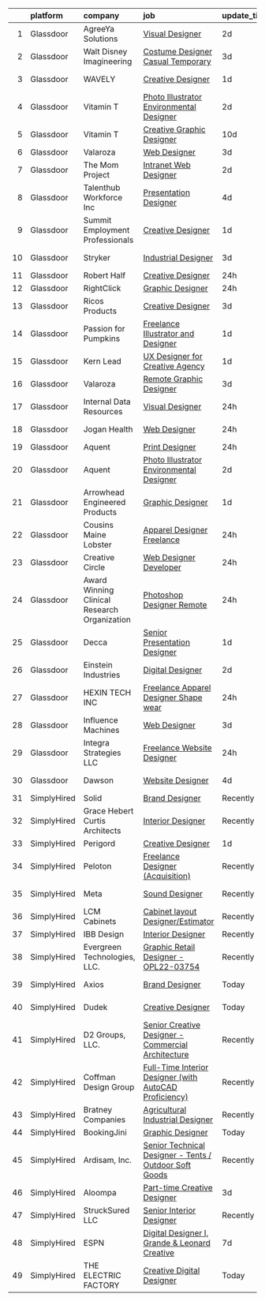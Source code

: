 

|    | platform    | company                                      | job                                                                                                                                                                                                                                                                                                                                                                                                                                                                                                                                                                                                                                                                                                                                                                                                                                                                                                                                                                                                                                                                                                                                                                                                                                                                                                                                                                                                                                   | update_time   | location                   |
|---:|:------------|:---------------------------------------------|:--------------------------------------------------------------------------------------------------------------------------------------------------------------------------------------------------------------------------------------------------------------------------------------------------------------------------------------------------------------------------------------------------------------------------------------------------------------------------------------------------------------------------------------------------------------------------------------------------------------------------------------------------------------------------------------------------------------------------------------------------------------------------------------------------------------------------------------------------------------------------------------------------------------------------------------------------------------------------------------------------------------------------------------------------------------------------------------------------------------------------------------------------------------------------------------------------------------------------------------------------------------------------------------------------------------------------------------------------------------------------------------------------------------------------------------|:--------------|:---------------------------|
|  1 | Glassdoor   | AgreeYa Solutions                            | [Visual Designer](https://www.glassdoor.com/partner/jobListing.htm?pos=103&ao=1110586&s=58&guid=000001834a39fa848e15d12af763dba8&src=GD_JOB_AD&t=SR&vt=w&ea=1&cs=1_bcd8dc9a&cb=1663397657574&jobListingId=1008139484093&cpc=654405A9B1E0A9F5&jrtk=3-0-1gd53jul6jigv801-1gd53julmitn1800-8e20d8be5bc5e824--6NYlbfkN0Dwb_YIohz4zuU9-hizYTxpAJ9-qZQvsILXUPhgrrTAx2aTkX-g9zvZBk5TzOEmmnWaA-KmWkntyonPptqx3vYNCahz1yxzCCkBXCCKAEL6J7zcm0Qx7QqpT44fz16tIWZBiAGj-JzJPJkx3k6xq-I5-WW__V5atWVp8dzOtPv39G903QqaLl_SjhBQePRijnWcwK_tK58hUlvgfKhfdE2dyiMLOfSCMgRHe2JjIZuviZL5pNmYXk8rA7xOMUix3jqDTHMGG4BVJQUXdxGh1Q--sERhWN8zAZH_b5skRFRA6HdVti0npxrOxEjlPxTaKm1PKDUmA6c5ymC37zq7YIt8-5AMyp27z9LGJ_WGrBJBA8svZ9sKE8ajEC-UjTXbnzQsAczQnTopNi4UUdV0_6853epLHg0jGF_wGMjCGeChs_KtU4dzPWIwLplebwzktd8nStdIesXGcI8TeXrdwxXCXa4Jx1N6tdCy1a1zI9C_kz0d934-tyk6)                                                                                                                                                                                                                                                                                                                                                                                                                                                                                                                                                                                            | 2d            | Remote                     |
|  2 | Glassdoor   | Walt Disney Imagineering                     | [Costume Designer   Casual Temporary](https://www.glassdoor.com/partner/jobListing.htm?pos=114&ao=1110586&s=58&guid=000001834a39fa848e15d12af763dba8&src=GD_JOB_AD&t=SR&vt=w&cs=1_8d314d59&cb=1663397657575&jobListingId=1008137713227&cpc=0FE1F5EA2BC84A01&jrtk=3-0-1gd53jul6jigv801-1gd53julmitn1800-976c9b00d8c6c7a6--6NYlbfkN0DAFTyt7pbDCC2JPO79CSdi1dIb81yjczP5qsKcZIxgiYm3-7g-689UDqHItQTwke-q3zwBAJL1TRgJ8tswh-34JNW5wYkTM6n3m0KWdSAN97ELs5pbgk4jAZquRNe3CDqzD4MrXKvyDkyFSI_MvmLWpcmJwsDsaHh96tKkQQYaGhsVezH3HY0dFrlPWKNJlsyXco_bLX-UYQeb8NBx3VwkBDCGglvDy4VpvTvmVWkEsFrUnsGt1B8ypwBa138t6tGLO9RaluK4rwrmEA0FqNzY2NEzq4_vbLQxcSCKGhXWIUxgHxTGJFCvpxGj4E6yYYrLx9txNQSaRyCeyLHcf6xlaSquucEfDDwjBAjRP0bEwjId5IQbc3nH9U3PilUtEo3H-cul5HEYdiV_oDqsEN95ch2Le6A6JrkhEFOC-Nd2KuEOs82SdT8kAhOQSZn4ptE%3D)                                                                                                                                                                                                                                                                                                                                                                                                                                                                                                                                                                                                                               | 3d            | Anaheim, CA                |
|  3 | Glassdoor   | WAVELY                                       | [Creative Designer](https://www.glassdoor.com/partner/jobListing.htm?pos=109&ao=1110586&s=58&guid=000001834a39fa848e15d12af763dba8&src=GD_JOB_AD&t=SR&vt=w&ea=1&cs=1_9cf0e115&cb=1663397657575&jobListingId=1008142625068&cpc=AF1E4A3695F490BE&jrtk=3-0-1gd53jul6jigv801-1gd53julmitn1800-737676f5c0154e20--6NYlbfkN0CFsUkZ6y3FSz-mlD6L7ejB8QaNpXOZA9zECJrBSE1jTBuhyi8Ho6Z4rULrzApPUifffnvidq19erh0reHKuG2LGc-PaRBg9_M0nqUEoXY92QLSLCyvHryPIiTvUUp5E52ygbl_J0t6Wlvg8176ui6xWQB72LXkP3TfZk74oz6EzRA-RHxjNBNckmwEB7dQDsWZR_GVh3TMlguDeMDhuK__UNsjY0hzcPWI2SIwqfJceJix2_JTWKk3br1HNK_tfi3iEfp0ZrTAG6FauJ1TWWXNvN2dDwQx3HOuoFd6tTwjMlgxpfogNnV2JBMqC6L5RrwiJlBgXkJahXCFJjUIhfwhvt3HSs_Y-Gtbstue3dQ_xz5PxlQ4w5j7TMXQJ7lzwaJ57flgxJJrhPGFv_ATTtlF8fBrStC1MgqhvZVwcULOqO1bIEFCRv5iTwqOjNh_QCohVS1_o_ymqkDXAdg9V70KcSgzuFfKzs91xTjymoh-SV4Q8mGvzAYb_BYoWvv4p2pEvhI1Fg0a8w%3D%3D)                                                                                                                                                                                                                                                                                                                                                                                                                                                                                                                                                              | 1d            | Palo Alto, CA              |
|  4 | Glassdoor   | Vitamin T                                    | [Photo Illustrator   Environmental Designer](https://www.glassdoor.com/partner/jobListing.htm?pos=127&ao=1110586&s=58&guid=000001834a39fa848e15d12af763dba8&src=GD_JOB_AD&t=SR&vt=w&cs=1_77475c30&cb=1663397657577&jobListingId=1008140227186&cpc=F41FEAB56D215062&jrtk=3-0-1gd53jul6jigv801-1gd53julmitn1800-42777e14dc838ac7--6NYlbfkN0DMrcEu7yrtATojKJA7cEzGQ3FdRGWLh0CZQInL4ECGI6k5tN82kdM0OKoro5eXmjoru7Ml-LdBgCWT7RVqghaEdmJ595VS3qAkYMjVkLq00zYQDHcYxl02xao_YJRJiGzSp8fQPDhBydiiRqZysuAVggFAf9Rp9SCC_CSDjwiKhEP2J1C8SDjkWRb_1xVsGmWExtBBJ0vit4K0d3zXm74fynNgaLwPDeZge9LWHM8cHYUldbFmVHIldzCMTwK62saAsHYtd5C1GEaDqHtOGTip7M3l7Ou34u4fLAdCL6FYS6S0rRy3uCRJSDIra9GSDRcpyJpFL6BKZ3gtja0pLRUl8PEiMaNb6KhG_OSv9PNEnA6D1rplq4UJrmDFc-4yQ5uSd942wVFoRl4Gjh-RDWtIakRZcCotedA3Fd9VVgoxtq0K0TYOAWvpjYeIojUoLWKyhJe0mTGjlwZP29VURRmMHmP-vLIFE8Y%3D)                                                                                                                                                                                                                                                                                                                                                                                                                                                                                                                                                                                        | 2d            | Remote                     |
|  5 | Glassdoor   | Vitamin T                                    | [Creative   Graphic Designer](https://www.glassdoor.com/partner/jobListing.htm?pos=125&ao=1110586&s=58&guid=000001834a39fa848e15d12af763dba8&src=GD_JOB_AD&t=SR&vt=w&cs=1_423f702d&cb=1663397657576&jobListingId=1008121107394&cpc=F41FEAB56D215062&jrtk=3-0-1gd53jul6jigv801-1gd53julmitn1800-8f3444ffb8cfa060--6NYlbfkN0DMrcEu7yrtATojKJA7cEzGQ3FdRGWLh0CZQInL4ECGI6k5tN82kdM0OKoro5eXmjoVin0azV7kcw0Ral9B4JQpPsBdkxf1kUX_39uXpuRfCiZw-gRjwUkuT2BUx1SzqJexz5ORPnopOg7VgA7pW0irx5YEaSVCv_lAiyN20thhxsbD5t-DRHq5XHKnBfz-o-qj0NkYlL1j5SH3PKyjtFumRbFNgDHgAbBm_HlMm2G9wNqGxZV0elQ5_GxyFaZ7DdsG-vh28PuYZWrqwymUFaxXEn-UWO5mAEdg4Zns-kbGRx5c4MU5aOrw4xSnKT8mn1YXYkWDA1Zch5gp_h28F41fk4o_FtjdnsCLA87VU3whhJfkPpBHylqT_3CbVINZm37dlE1dXsQ5ORl1Alnu-uUJaWTB3xuw3W2mYu5zNTskah3GrGcsVRiLbPgNpqH0q2l1d7Hz08sP_t5P2o3pTzEFz1aA1dnq1Ns%3D)                                                                                                                                                                                                                                                                                                                                                                                                                                                                                                                                                                                                       | 10d           | Remote                     |
|  6 | Glassdoor   | Valaroza                                     | [Web Designer](https://www.glassdoor.com/partner/jobListing.htm?pos=110&ao=1110586&s=58&guid=000001834a39fa848e15d12af763dba8&src=GD_JOB_AD&t=SR&vt=w&ea=1&cs=1_a66de1c1&cb=1663397657575&jobListingId=1008137283070&cpc=8795CF9063CD573D&jrtk=3-0-1gd53jul6jigv801-1gd53julmitn1800-e7bd67bf739dd1dd--6NYlbfkN0AtR68e5gWpPxoovZgA7Udo-dcymoK0NpHFMpIgh7LYz-pALWxTaWXTuf_YaYMLl6HnR0u2e8VldQxFnwE1ILXBZhMhjYhKfkknD7NuIH00NYO5vPzTjAyeoJCCwgkuKjp_8QMPl8nZlAjYoJkoayNCY60Da6WB6sCWSJATqUWcvQvzgMbIfwB3rTAdXYfyk4q9nwDi0bb8CI1fJOXlWpzHvrYEHgwcqha1kqzt5Jvi8ei517a6s6DivtkbjXjtv0SEwBGawg1f-wvcutIMr-ot5QvMmPOtaMZAgaXDN6jwGU71hEexc51-ridcM991kgRcocqmgr9naxluGmaTcb_Y2YPngLdoqX_bbakgBEQb5o2GTAHE1Nuq_h1leugPUTvgQBxLI-XQ-3c4x0-QoD88hJLJYpDmKUX88CUlW3IQ_byEzdgXId2LmW0w9PP-u9RrRQU9-_FvJUj13TD_IhegI5c26371QgZH-H1OgADVtA%3D%3D)                                                                                                                                                                                                                                                                                                                                                                                                                                                                                                                                                                                                   | 3d            | Remote                     |
|  7 | Glassdoor   | The Mom Project                              | [Intranet Web Designer](https://www.glassdoor.com/partner/jobListing.htm?pos=123&ao=1110586&s=58&guid=000001834a39fa848e15d12af763dba8&src=GD_JOB_AD&t=SR&vt=w&cs=1_78f8d02b&cb=1663397657576&jobListingId=1008140698990&cpc=E773D000C9BC26FA&jrtk=3-0-1gd53jul6jigv801-1gd53julmitn1800-3e5601775fd81ce9--6NYlbfkN0BDp_epf89aHDQhKpPegNJQ_ldQpEFZQsM9OcONMGxWx6pU56EKHF58QjVdAUvn2gWW8WNCdthdHEQVY3d2Ni5w3QXFSsbli4pA2q6BBQ5K60cl-bLp92Bg9oS6IkgOaDXnLSLqOigNeAKWATVZ_03XKzgNAqHGawmpOEV4SUismVfkeX6lE1fRWkLkB3xYuRWu8qOFvbGuKKTeQPPJXmTLWF-tM2GdqP8ms1B_ul7Lw_pzt6pvvXQeFKyLYSBqjqNur_P9GzEN-aeWxi8NaueP0iDbNcApOEGis9Hq71sAJDRqzkK2qOsx-Yb78fTCaAIul1DL9Xj8Wx0GTlXJz4b_oMm6SmdmTkTu8qxQCqt1hbNbuiGR3cUO9u-6pjhNdYnlyV_nP0GL_MflisJ2N816Zp4Hy-g6KH5jA8nfAm-FxCgFpA1QOreYKfCgT47ynqhnzHbKZ-lLK3G11rvW6n7zVEeeBnlw1NirIhjTJkbwjM-kHXlhH7TDh9x4pPXq1rK4hlpJg_Gv2GsnCONQSf7jJkdJddH07SLPrbZfylnO-Ig-nXTiJa45JtYLES7WAcCmeOPvjuKZfw%3D%3D)                                                                                                                                                                                                                                                                                                                                                                                                                                                                                               | 2d            | Sunnyvale, CA              |
|  8 | Glassdoor   | Talenthub Workforce  Inc                     | [Presentation Designer](https://www.glassdoor.com/partner/jobListing.htm?pos=129&ao=1110586&s=58&guid=000001834a39fa848e15d12af763dba8&src=GD_JOB_AD&t=SR&vt=w&ea=1&cs=1_33986a0d&cb=1663397657577&jobListingId=1008133870042&cpc=F41FEAB56D215062&jrtk=3-0-1gd53jul6jigv801-1gd53julmitn1800-f06f0ab86d92e6ab--6NYlbfkN0DpwFV3tuw9vFlML3xauMsT_S9XsNg3VdZNHiuyFzGFEzXfSGkGfgeZuQmrRNOoRj252mLqHri0itIf68FvD0Cos3sX1nhUedQCzDRSGlFs--8KFgQWpEgsOErS4T3CBlTINY1Ygwrij_bPoCYBSzOLzslHUqA0JglBS4cMr5oydsK6sQmOuNIryRWumgJ1p2yLg9HcUogQ-lg4g-5uoLOowB3pmox9VM4vmiI2A2Of1TcE7Fh5SXA630aJ-uXvs7zmKI7XhcjrbRYVqvcF_3bMY8XkYTgB1Ln6C6HlaE2WFqBLOE68xO6xUuwTTuV4K3c1y9JsJdrF-w_IJylLaEPiejWLsIvEqtcQF8C1TDuJ0XqA9Kz83Pn_jfJLbWDDeIh5D-8ZI1epa9Z0eePQb3AReeIkFc7O8wo0fNGAry3_FiGfUTY-73CU97wUGwtCw-UoEmsrDmK4Qo71Ht41QrguLDe87rf8cQZG_4PqfAwisRntvCO0CMGV0oSoQGLKWQhykGCN2VNQVS12JJIITUb8le9ZA1rQlP0%3D)                                                                                                                                                                                                                                                                                                                                                                                                                                                                                                                                        | 4d            | Remote                     |
|  9 | Glassdoor   | Summit Employment Professionals              | [Creative Designer](https://www.glassdoor.com/partner/jobListing.htm?pos=115&ao=1110586&s=58&guid=000001834a39fa848e15d12af763dba8&src=GD_JOB_AD&t=SR&vt=w&ea=1&cs=1_cb7e7d07&cb=1663397657575&jobListingId=1008142286326&cpc=4050D81B60456B41&jrtk=3-0-1gd53jul6jigv801-1gd53julmitn1800-419f78db205d659f--6NYlbfkN0AOiPNN3NFQM8dafcB429GlViKcOVa7VgqVg6ifE4q-0DRHsUgJ-QdZco5yT9WGnD2fcI3mZZKqaohEZ4QW-mERwl6E62CLXrdUAvCDubGr0TAqSA52nIyVfBVvksqG686EHRxS6dvmnDeh61XlmbzcMe6f2nXS9zkSZ_4F-Skaq94-aDnzAX6W6vV2yeoCC9WlA8dq32_u0qKG54rCtB50BUARuoeSe9YF_oIBaHEWX44DILYXCB_8Ix-RLPfRoGNuubw3OKiXgPt2z7AZDuvUHBH2GFtXipvG-vDC2JDNOcthq844xp-e5PycW8_E-CrLVQaBhPi6sFMTVNFdE_PcHedIPM-bugK9uAb44aeDKbfwfj7rTT-ZYEwU98RP68Q_3oz0D23YESVJpS6bpv9Sj7ObEMSS_T6utfNkOf-yfZyzUYj7TpwZyw3gjStey-Tw1JeVZC9bNyISogtdyPkhDZuPmzyuC-wW6pv4TzUWO0SU-sEDyWgH03l4xDRmVqqTPU3MefkaDaGWK1uO_lXdBHZY-QICQ0A%3D)                                                                                                                                                                                                                                                                                                                                                                                                                                                                                                                                            | 1d            | Wichita, KS                |
| 10 | Glassdoor   | Stryker                                      | [Industrial Designer](https://www.glassdoor.com/partner/jobListing.htm?pos=120&ao=1110586&s=58&guid=000001834a39fa848e15d12af763dba8&src=GD_JOB_AD&t=SR&vt=w&cs=1_1c5ce3aa&cb=1663397657576&jobListingId=1008137338246&cpc=F4EED0218A761C36&jrtk=3-0-1gd53jul6jigv801-1gd53julmitn1800-bffbd337678b4d41--6NYlbfkN0DDb2HBbdgERfTLVhW415YjhZ7zErQZ38tY3lCcTrqyrs2mBnBskfi5NgZm2Mp0p2dqXeFJZeFPoOZhc-JTe4CusrVDRMr3Gh-nGMJ8PeZ6jD-VnWPovioxPsVNSp7ai6A0-MI6np54iojYo8vtzYRRFwRXRjgJT2911ZkRc5D9x7o7gANcYdrF8u7MHSuux2pLem2LuHcsq5_qZm8_HiNSZPFZJ2T00LM5AbIBCt5-iVtDKNHWtfbSXkeSvhn3wxhlgHudFG09oPPSk_cjpCZ1lWrLhJmcuEoG9xeLbei56HjODApMhrk6WXr3B5cozZjfev7hr_Vv9UjwpubljquZjKwwEU7Twy7RsbfNGpdIrHDIVnTQmQbg6-4jaitseVv0Dw9MI-i9dhSw4nKL9-aJ_sCzV6K1rM0rzfW4-HkxQ_xnkwBDK4Djmj-Zpb2JFUjXQxkSQcdb87QsL9nShEBKUG9b4opVPeVK-RHavshuzAETmeyosGubHHgDh3qT7k9xjgTuF0lbxiwsLb1BSEhGAx8EIaFtNHVI9FjPf3uPzs4WzgOMW6s2lhjqH14hftFykqucGL5RkKjHL5yv1WXYiJWipCIukPJOFuWpDRGY4o467XJAlnR4DQCds_vqqVhTm7B-6nnJX50WeQwemmkBxC4wiqP7U6W9GXv5sij-MuDoM8WNXjvIS_-L04TU0yHSdr8jNHmV2QVxv1oCuAxIGbG6SWXBJTDLcRZ1kUJo3ned9D06LRC1aUNt6UasSFuv_KtNjhiwZXvWe27WWyxNzW6pY5jnZnFfDlR5XnL7CZgXU9mV6CsVNZ3n-ePP2RZxVkMMjqSytOn0Sq81FxJtLI1167laYtvwcQmOJIrSEpD92CPohrGRJlKmTuiEW7YEbcqRErutPFjRsCbuUpsjgAFEFce-R53VtSgFyx9xfHOwHQ7b9abgQjWpENavsNgBRNMiSwVSnjPKZfJNZCWu2ngq61D6Nz7au-yjjxMt84O9DgPL0jdM71oscTw56WjW_UpJJXZTWSd07k27eK3Eg2w8_OU-ahdQawAJ3zjKsg%3D%3D) | 3d            | Redmond, WA                |
| 11 | Glassdoor   | Robert Half                                  | [Creative Designer](https://www.glassdoor.com/partner/jobListing.htm?pos=126&ao=1110586&s=58&guid=000001834a39fa848e15d12af763dba8&src=GD_JOB_AD&t=SR&vt=w&ea=1&cs=1_077b7299&cb=1663397657577&jobListingId=1008145465086&cpc=A65DF3A704A48F9B&jrtk=3-0-1gd53jul6jigv801-1gd53julmitn1800-dd9eb1a10e487358--6NYlbfkN0CpzDdaQkua3np5pkmj49lKioZwmwxQ-yx5plwbYmV_My3ZZxK2JCK7y7YJJGYa-f5aOOQ1xL93J6HykvCjSRdpge20ISzulRd3OVaupE7j4p2G_Ol_Wtu8UwbdzWWCPJ1cvV2jPKjUmtA-PoEijgl_sIEe14uQBhH9KdIn0EfHgDB7OWE3RJORVkzdWj6NPEBWBuU11muBQuc_I97_1wuFd16OOiZRv4sfLVDK4mwC5tW_MY1HV-MAlfL20Q2ayasBPLQmEBgRcZgz9wzeIgKid8NfsO27ftx1rlwaD7ozTOuhRGYIoFU42MAcG13UH5B2AbAvJJBXMQm1mwdYeis-x7RKEBqzW_3YYo6AXqU_K-DXWNXoyqpg8GKttHvwTBZGlHClWu_4IlvgDn8q88Ozn7ATB_3rxj3wBkzfw1qVubKShiY-GegteQ66TKLsv9FCyu6SLVFpvn14iXs90nnszJFEqG-cFa37W7xS8XT3zwzI6pMX36FRmJuYnSvSZ7TACYTswvT0aCCDWyr6MtmojfaE9b4_-i014kq28TMdsQwGsOFsIQtK)                                                                                                                                                                                                                                                                                                                                                                                                                                                                                                                          | 24h           | Duluth, GA                 |
| 12 | Glassdoor   | RightClick                                   | [Graphic Designer](https://www.glassdoor.com/partner/jobListing.htm?pos=122&ao=1110586&s=58&guid=000001834a39fa848e15d12af763dba8&src=GD_JOB_AD&t=SR&vt=w&ea=1&cs=1_5274169b&cb=1663397657576&jobListingId=1008145262789&cpc=444700D72F2ECBCE&jrtk=3-0-1gd53jul6jigv801-1gd53julmitn1800-93059ff389ae0ff8--6NYlbfkN0DajVhKm2w0BSo5Ce7iaCIPhcmjO74NxyvRn83K4ImaS-OWasth6sL74r2J1xbLHbaii6JQJI_fbSXC9Kg4ZM9VQ7tPTmrtyE-rpOOZYOpB9cbDlNgJll18SRS1QxL3Dpu4FVxs0SA3a6wzCGOG_3ieM6Mah9ywR7M-SmoET5E0ujnGdd8BLm-aXU0PLQQ02RwxXlnOOMZaLk_NiG_iRc8dPxNfXUaayDepAMoRUXx7WEubBcfOUFtLix_Omg-7SNGo8DFDkm9dUWiwp7APpLFhIUwb_pH749BWEUmrF78OGpim6P55UUqgjQiEWMz6sh8YAjXffRQoYRQ-gXHy1J3Ef1OLz70ErlJctKZk9Oe9DkzwFxi7SnK2Vl55N-6sqUok-HKJ5lAmNmy8FumXoHPxaaqKjQceFOzjJ6IkRvBXpWOV8jfL7DBwJNL1ZRVJ6bV-N13BCYu08OrOl3kt12MxRarTRfzmALR1bg71vDU8G4jqWa_7lph1dklFNWbHYTz7cX2GiA4ZAw%3D%3D)                                                                                                                                                                                                                                                                                                                                                                                                                                                                                                                                                               | 24h           | Remote                     |
| 13 | Glassdoor   | Ricos Products                               | [Creative Designer](https://www.glassdoor.com/partner/jobListing.htm?pos=108&ao=1110586&s=58&guid=000001834a39fa848e15d12af763dba8&src=GD_JOB_AD&t=SR&vt=w&ea=1&cs=1_de564522&cb=1663397657574&jobListingId=1008136788234&cpc=F45C15D234B746DE&jrtk=3-0-1gd53jul6jigv801-1gd53julmitn1800-94aea70df87f3616--6NYlbfkN0C7hRoe8dKM91MBFwFMF3XziUlEj4l34Ns_Gc5vUFVJG4FTK3J2_8pq3mg_VngoBsoyHaJuwff-cyJFqlmQS3F8KkjiDOJZRUcQQLnXpJchxqbWTRUu8KgMWmnLV74_AUvj3dRUcctlXYLGF8lFZ6btcCHoSX0I2R1H3009YKqv6-KcglTwWf4kfgmBQ-ddxwyBLHYcoc-I2NV6GJ7UWSC10I0QWg-xdU_ZDq-hbfA6523tbgVlgKE5OCXSQHUcmnMhY0gLW3f8oT1AFAbBNsxz_rqk1MPf7COFDPbCNygWqAKa-bOC1cZGOMIYmPGj_ysrZJ69Z0sTSJJvg9gNwd818jY-ogFFf0PUngfdWJ9I6UXcbIlAQL1zBmG8OcDiIcfuXJ-FW5Fbqh0HWjcnwAdKR_zYwvijZs7qNA8yn04nqBLSsqwdkRjtS7YmEdsAh5XxKmtsXcQVCCVzXBKWiGV5MMgizTkKf4Ewd9DzVIGL73eMLB5aoVlvZe8ALGEZDOk%3D)                                                                                                                                                                                                                                                                                                                                                                                                                                                                                                                                                                            | 3d            | San Antonio, TX            |
| 14 | Glassdoor   | Passion for Pumpkins                         | [Freelance Illustrator and Designer](https://www.glassdoor.com/partner/jobListing.htm?pos=107&ao=1110586&s=58&guid=000001834a39fa848e15d12af763dba8&src=GD_JOB_AD&t=SR&vt=w&ea=1&cs=1_542a499f&cb=1663397657574&jobListingId=1008142501864&cpc=1D891ED3EFC3904E&jrtk=3-0-1gd53jul6jigv801-1gd53julmitn1800-cabef8bb33a4994e--6NYlbfkN0CzVAQYtex9S1R2QLc0Xyj6lYttv3D_Y51x49CHEzXSZumscN-DqIU17Pda3dMT2fVgAslIp3E0ZsJZBCYcE34-xNwff9-2KoDGAflD_8umQYm4VevR-GNBUSNsVf7TrIMBPT5pqsNF-uCyDFmQ1jpNgQsCxZERVMtA9wijwovmP87W7HsFouWiv5Hvs0hbMUVG51UVt6JKqA0hbe7LRaoIfqnF_de0MK8LAFG5eTYmt8Hs_0cyCNBZToL7aiC8NfZXeQCSdPmp75VqOvhpxFE8PoxN8F2TSliq5J69rzRZojIoxU0CdWJByXBnBzWr4oD_99gPQAsUR1cpAtuDgJpTkStXz3xWUl2BypTAk6l0HYLVoNIEyBAtMGBu8yHO5XXIChO55t6gwmA7dQ-3FrvjqSIrYg23NMXx2GA8TLdkt0FP7aATGkrCd4VNgnLkAwYvqAkpIviqfNPsCvOzhSGDOo6p3fpj_sNtILH68v2bWij7vQ_giieX5UKQjAh9ydU%3D)                                                                                                                                                                                                                                                                                                                                                                                                                                                                                                                                                           | 1d            | Apple Valley, MN           |
| 15 | Glassdoor   | Kern   Lead                                  | [UX Designer for Creative Agency](https://www.glassdoor.com/partner/jobListing.htm?pos=102&ao=1110586&s=58&guid=000001834a39fa848e15d12af763dba8&src=GD_JOB_AD&t=SR&vt=w&ea=1&cs=1_148bdbe7&cb=1663397657574&jobListingId=1008142273321&cpc=FD1C1DA32C38CFA7&jrtk=3-0-1gd53jul6jigv801-1gd53julmitn1800-5fd4f90308c228b6--6NYlbfkN0BiAkVV4DjQLegkf3ReR77_K0Y9ManskmLdez75_p7kMVNTEv2I2pSffZPTEqHenn2OvZ09wd8zU7fu7-qA4Y_lbEgh5yWYJ_tlNxMr0q3sg4YVwsiLY5LJ0IoPb_f6bWiqXcQYSZXE5wB6_y2mZhb39J9Dh2YJokqAMp1LfL80wKVDAvQn9M6WhpjzgKTUfvVt4NKZA3zFsTlTbSH5EwAsJM4bPlPqmKdHLZuRGQgOTdGFKncp6rnH4zSGhNW4LX3IK-ltJqV4U6QEEXySJrKKmt3UMFwQ6xiNeYfgLm9YKJEfbRVlolmZkrxgPjnQpNyrIDbvhUEFlWZ7iiimzzgtGusMWNCtmZPJYNKEOjy5n6AeznAeaJ-P3MiJKac4MWyBWvEGzcXufG_YJ8bR78CUE569mILMBqlIgj7ydi-Uk2ybzEk-ZoHt9mwf9OPlP7zjYjgBChrpGeSNE_6375wR771hwxLKqSuj23XTJYyqSyvFFA8QUde7mE4hs0R98UM%3D)                                                                                                                                                                                                                                                                                                                                                                                                                                                                                                                                                              | 1d            | Remote                     |
| 16 | Glassdoor   | Valaroza                                     | [Remote Graphic Designer](https://www.glassdoor.com/partner/jobListing.htm?pos=112&ao=1110586&s=58&guid=000001834a39fa848e15d12af763dba8&src=GD_JOB_AD&t=SR&vt=w&ea=1&cs=1_bd2f7b4c&cb=1663397657575&jobListingId=1008137095936&cpc=D2F1DE17EE1F43B9&jrtk=3-0-1gd53jul6jigv801-1gd53julmitn1800-739c9d6a71a72283--6NYlbfkN0AtR68e5gWpPxoovZgA7Udo-dcymoK0NpHFMpIgh7LYz-pALWxTaWXT-7nX6wHhEykZksmTZ5JhukyEdmiwSHwtQSTcNlpGPnpfI2cuG4LXi6WsDZ_TSUR9qkC-NbKGV2ocO6SwTVsqb7RocpBRdKx9nQofAPWA0z0YUS-MicLQY3jgsOcE-GQkrx9SQBB4eBP59W4piMnK9tdm9SeOmh04nyHmqBoUb7R5PHJYkZoXLEykaDcpcBjREl3Y_Br6ld-Po-5QPVqaOeIWUuTsQ0ZakmEgjGnlTGyC6kqLmllfn35qHyUAKUbJZUH011WWgSfIBTG8P-_55zAx_QvpgeTwc8ZBvfUVOCWVvygzXgS3UnOpEAeDdQGxvrUhdSnJp_3iCKlPSv1JSwtblohf00F6-VuhVjB9vRmmajSCi7Nqpi7nrSDy1cIPr2RZ-L50eV16hO47JBeERnwZgWhlgO3HU7N3gliwrDDPvQUhiIIkDbiobbXwyCSJXQ-k5iy4Jiw%3D)                                                                                                                                                                                                                                                                                                                                                                                                                                                                                                                                                                      | 3d            | Remote                     |
| 17 | Glassdoor   | Internal Data Resources                      | [Visual Designer](https://www.glassdoor.com/partner/jobListing.htm?pos=128&ao=1110586&s=58&guid=000001834a39fa848e15d12af763dba8&src=GD_JOB_AD&t=SR&vt=w&ea=1&cs=1_4dc62251&cb=1663397657577&jobListingId=1008144747742&cpc=8795CF9063CD573D&jrtk=3-0-1gd53jul6jigv801-1gd53julmitn1800-4f85c4946241a77b--6NYlbfkN0D-IIHpRgNhhiguU_t6VlqfhfFf3-SclHiEW6RanCpGL8wFVSAuk-AYI9mZ-8RRobdSsNBjI_YL_T6vgtWjjpYnO6jHzn2yzDMqO9uVUSI6dTywGxEXfqAEn_gSOqvJuYR9q3m2dtMdRBfvhUYTDDt5uezfNUcst87bHAGPI7DBV0QruRXBh4TxhoB1bo671sGSSoqGPejs0U4YYYlXKl-0Kfb172r9vJlThaFWjRdhmVHRv6CL8eaDGkeS8ZX3j7S7tm0d4yNcGULNtVDuzNW7aPw2WHeUm7oSfP6ogBdiS5IEJy2GXb9uL5udTMJrx3FYMOeArhVNNbAzINkeA686pwrCUoOSCrvp3XTsZetBYElAVNinAsKY_WT5sqzXDKddWrzvl6QGHVq9ChvFs12Ym8v720bz5BPdRiLHoQOGEUD7AlQ4aKvzD0mWdzVhTaxd2RbkSU1UaImYfI5mwW58MxMrqhN0VynGc0XqqGlzigKgWq1R_lxKil2KtvoiY4c%3D)                                                                                                                                                                                                                                                                                                                                                                                                                                                                                                                                                                              | 24h           | Remote                     |
| 18 | Glassdoor   | Jogan Health                                 | [Web Designer](https://www.glassdoor.com/partner/jobListing.htm?pos=113&ao=1110586&s=58&guid=000001834a39fa848e15d12af763dba8&src=GD_JOB_AD&t=SR&vt=w&ea=1&cs=1_e766d8d6&cb=1663397657575&jobListingId=1008145813735&cpc=BAEB662971763A76&jrtk=3-0-1gd53jul6jigv801-1gd53julmitn1800-e08ccefd2ae1c9e8--6NYlbfkN0B4zybFdMQnUQlorbHXtUtE2-M2qZvV-Fec-UE_N3qsMkgwmWos1qHHjNAJmpDmRiguZ-RKi5myzw5we7ceHvoCjKfSeKz8dYUJrdQC0fETxbVWtDrqjTfdgW7MRmJju6HCxZHLV_BHzGaa_MYiOQEtPE2w4GJgIykF-sxIEnvju66sWaYOEcZ8GI6sjGBbIm7bvM4iDsOp7NwBll8WijcbE426rTtbC76Pafwu5m4Kdj3BDGp-FfKf44wgo9vPlHZ8SKTe8ce5dBv9Gh7bJsCpDKGP3SkMrt9Ej2wEYky62B38fch6-1UtZsCvTF5mPgHXuV-KfUyUBATQiWkfj7GQGKPcHNHoXqN2-gyvWBM71O-sTe9YhaRSJAgs-wOOKlhIOKfSRK1tf9iOnxA1mAWhl2acV7NjfQAJEePXqORsWQOl1ncy3OXwjvD29HdOlUVt2TC7EsdzL2pBDhMXLwRNXmwmKWuthJ4RL4Aa6G5vmKd3uf1g2VoTg4l7L1JtvQnvW2k8l4OCCw%3D%3D)                                                                                                                                                                                                                                                                                                                                                                                                                                                                                                                                                                   | 24h           | Englewood, CO              |
| 19 | Glassdoor   | Aquent                                       | [Print Designer](https://www.glassdoor.com/partner/jobListing.htm?pos=130&ao=1110586&s=58&guid=000001834a39fa848e15d12af763dba8&src=GD_JOB_AD&t=SR&vt=w&cs=1_30862e65&cb=1663397657577&jobListingId=1008145695096&cpc=48B9F4758953335C&jrtk=3-0-1gd53jul6jigv801-1gd53julmitn1800-9f3b4e9da4e72492--6NYlbfkN0DMrcEu7yrtATojKJA7cEzGQ3FdRGWLh0CZQInL4ECGI9gD0Wolx9R2v-Aex0-GK06uLkwCImIvwkX9ii56LvLFO0cgEHZ-iQNJFTS9iACQxFuXuxAnvzzAqP8LatsOttTNga6rvDrFMqLSSE83xHhNVE2clVQgT-jsMsWXz4Qrb44qJIcxc_qt4NS6YwQ1qFyCicsO-f5_s5PQRD7qZJKCBvOMiRi7vmYUnOfVSJk93D_t9LjNEbedx1KB9guBgRRfTZt-vvSCZOC44XB-M7UleI21wuYAaL0MzNfKayHriY39tUUVWhUoT15gIDTXZOp6w-wJxkz5eDBRPKcH7Q36cFssltRnbyG4t661xTswF1y2Ch3dPT34p-7xVtj2Hg-p8981X4Y391DPV_spG7gsuEorih6YHMIc3iGexCrslMSWUaqidzxJe4v19l_3O8YcjM8NZwA9JQ%3D%3D)                                                                                                                                                                                                                                                                                                                                                                                                                                                                                                                                                                                                                                      | 24h           | Elmhurst, IL               |
| 20 | Glassdoor   | Aquent                                       | [Photo Illustrator   Environmental Designer](https://www.glassdoor.com/partner/jobListing.htm?pos=124&ao=1110586&s=58&guid=000001834a39fa848e15d12af763dba8&src=GD_JOB_AD&t=SR&vt=w&cs=1_c72abeea&cb=1663397657576&jobListingId=1008140344453&cpc=9908D8D4413DBB8A&jrtk=3-0-1gd53jul6jigv801-1gd53julmitn1800-f9626332884c9882--6NYlbfkN0DMrcEu7yrtATojKJA7cEzGQ3FdRGWLh0CZQInL4ECGI9gD0Wolx9R2EDT7B77c2cQvZ-LXclHitNErX6ZBowx9BFPuwDLvs7nhaSTrulmd-7n8QuKqwl7RyRl-Rvty9-M-l_6dVrt1XtB8bFCCNRsyv9hQckWNsdeJY8EboN5ceAytMkGHCECK4NGVBdq4qU621CDUMTme2-hJT1Z_iyfs-j1AoT9LH2ciuTKhG-_K-RiuxONAf1rR1O7lVl9Os7ocr_fLYNvq1CMY035ENvZf2Obj2B_I1PiNMDMxBo7OX3U9BPWpge-49-NFujXnIMeIaghbX-i-yPaofnVwFx5nNSzbI6Ks4XAgadzV8RcOIZCrpcxhCd00ZQaGA5MJIYa8fLP_Sk7B0JIk0XCmT2t8uVAJfFOLLmG8OdwThp1TPElM_CYxR05VRZHc5X6QTQW5s8mx3f6BQOhohs53uWBW)                                                                                                                                                                                                                                                                                                                                                                                                                                                                                                                                                                                                      | 2d            | Remote                     |
| 21 | Glassdoor   | Arrowhead Engineered Products                | [Graphic Designer](https://www.glassdoor.com/partner/jobListing.htm?pos=118&ao=1110586&s=58&guid=000001834a39fa848e15d12af763dba8&src=GD_JOB_AD&t=SR&vt=w&ea=1&cs=1_ab2e3dcd&cb=1663397657576&jobListingId=1008142479881&cpc=47CFDC01B3F81FAC&jrtk=3-0-1gd53jul6jigv801-1gd53julmitn1800-cc8116ba41b8f4c0--6NYlbfkN0DeMvkX-53smcWQPNkYsBZFBaIuX1yZ3W0LjfbXc5OGcIX2FwHKnRHHxzM0zMEE4hFQq8xCSEcPWBqlL1EQo92oSfz5sbNfAzTbfOf7sVMPDHQblZV1X-usV4IVA9gZFZl0W_JrJb2saqYAYlDGYI4_lv01emX5H2JluGZ4GX6kOmNYir-0mW2al1C_XsP6izV0uiyYxHOVgG9jly_VEo08vfu2JO4bNLHKyHdqRx0zBo4B5wFgX1mW0LNaBLFvV6L9rEgf81jbH2Ycb77bjYtvYAVnFzaBe2LqqL4hlspVcSmoS6dKh1-8_aAosd9uk_mHMIFlih6_CPsPZ0jly314kQ1JrN_MIYjVb3f9M-7TWhQyiY5AIeBt6AcCu-iROYRDOPDPCPefAoyt8pcyuAFLohwJ5e7cD9xyR8--27I6LktZRyyzd_Z9xX7tKDkcMC0z2YIUO8MMJj0XQYX4ZFmsXwulhMvhaTGhF7rUY6Ls55JkA9aLH9_8glJxLtcRLJA%3D)                                                                                                                                                                                                                                                                                                                                                                                                                                                                                                                                                                             | 1d            | Remote                     |
| 22 | Glassdoor   | Cousins Maine Lobster                        | [Apparel Designer   Freelance](https://www.glassdoor.com/partner/jobListing.htm?pos=101&ao=1110586&s=58&guid=000001834a39fa848e15d12af763dba8&src=GD_JOB_AD&t=SR&vt=w&ea=1&cs=1_f7a4daaa&cb=1663397657573&jobListingId=1008145240446&cpc=39A4E8CE329AB187&jrtk=3-0-1gd53jul6jigv801-1gd53julmitn1800-9cf5230a28b5d909--6NYlbfkN0Cqtv1xf7QQA5GN_G4_lpl4CpPyTzvOcjJ28bjTe699T84um-_MYvE0bsqTcsE9VTEeLts26e4wsIIZd4EilO5EmhgVIwoWziT6TCn5vcc0Up2hflBokyY0-ybHDyAm_NcVRu0cabTf3i9gRPnUsT53HpnIvsBnNL_9H33R7N2dD3C9AD9OJDnYlia8dGxwmgA6OIN-5rhVSsJjdj5-EQNFIGKEdK4QKWpXHbWnvhdXIejUsfkmDiE4Wl4mCrkKDBTGhU6w_z5tD2m5RA-5wAmIotCTpapMS9bjtPWLLX9ByTvBtKB5g8KApDqHlBqL39aKv-WwqkQPXrRMFUaig_ArOVRfpTxFW_LVSSH_5dl8T3EIB_j0SqVo_i528tYIBwRZ1lR_ejiDHZTTsL6e_-iAwJX13g4XKkGkCbY0V9DjQB6PUy67tBLaJgbCc6SuKlesgG3q5Gi2sP9MEoV1yDMVtVY8xDN4qlmHeGhsOleXhqWfazfR5Kx6esGgATz0R7w%3D)                                                                                                                                                                                                                                                                                                                                                                                                                                                                                                                                                                 | 24h           | Remote                     |
| 23 | Glassdoor   | Creative Circle                              | [Web Designer   Developer](https://www.glassdoor.com/partner/jobListing.htm?pos=117&ao=1110586&s=58&guid=000001834a39fa848e15d12af763dba8&src=GD_JOB_AD&t=SR&vt=w&cs=1_8059d4a5&cb=1663397657575&jobListingId=1008144518073&cpc=4F748F1840550ABC&jrtk=3-0-1gd53jul6jigv801-1gd53julmitn1800-509f68923e5c071b--6NYlbfkN0BPwlZa85gbT4Q3XYQoU_uQn0Qmw9zd_9UNfmcwtqAVud1yvyq1Z4UAlx1bxhDUi3IylK4O56pvEW6nbq40hYO2z1Zqn6T_tUYXwOh7VB0bbJVVxeqDOCJla6Nk70emjPvRumMlH-6lYRvkogN5p-649NG-Yh8cwCHV7E95Ji0fYIfDmhAnrthNKNqC14zoCRm96kea18reGb-uSx7gk9oBRhsICKPpoN7d3h9QOyxMOcFfoE42qrKgJcccou7RL-sy5Ug1DWQAHgBiTAFXFivrE7j-TzV7yA-EiGppUqcd90rgdaehZHtDecmzilPLhSeKTte67hEsr90lRH766FH5HbzCFSlttzJwuQvghS8wQ0cR1QpUhFpjYzu-oeFFR9dlq-AXXLon88FxdoFSpIJ02ETgUGtTLiDgwg-J7_Zi32QwoOfU_din4dbM1odq8KR8J0s_rXtlFD4S-UvJDHybPpQ0GXZK6EMwPIzTjJ_2zwgrjbEiaqrhMwYoP6K-jmPrOcjCwwyejw%3D%3D)                                                                                                                                                                                                                                                                                                                                                                                                                                                                                                                                                            | 24h           | Irving, TX                 |
| 24 | Glassdoor   | Award Winning Clinical Research Organization | [Photoshop Designer   Remote](https://www.glassdoor.com/partner/jobListing.htm?pos=111&ao=1110586&s=58&guid=000001834a39fa848e15d12af763dba8&src=GD_JOB_AD&t=SR&vt=w&ea=1&cs=1_df1fc81a&cb=1663397657575&jobListingId=1008144475055&cpc=5EFBB0462F9C6B7A&jrtk=3-0-1gd53jul6jigv801-1gd53julmitn1800-408acba2c8c62e7a--6NYlbfkN0AFCFO55fpwWo6oa9JKI3JcI2oWVPcccBj9Y6s5O2226Dvh15T1RmiKUF6Bkk2Tk4Z7BPQqCa54-e064Id8IzH-IWzj5_pJAzwqp1oR83P9plMbnmddAKZul6IIHzOn2_DJQREza9zEew-mX-MVDNw2Oq34c8u_ibHHSjmigu81FZv_cOnB6PCrwTPxMudVulWNnUfkhPfcG5j7CfzGq8pUmNBSkbtA1R_vq1SB3xZjMor6vWWagbFDY74OsOwo0ocSPbDJpVfjZsXDBNClwH6qtSR9bcv_oyelfqSIREfTixv5MPyPctPZ8rwZGqHz4ua4ek9W43n1CmIk5dX2pl09jUskaL9Pk9g54mbxKOye5wiumLcw6oYkTl-8yaqGdjDoaPSMLbfXOYcZovvmwzU8Qnw3x9HIc4ZDcqOtWSTVfSq43BRc_2O4lvRMUzRFqYlBBuzt-YylhfdL0SSRuUcpkVBHxalNciZMkqSj6g4MOk-61cdUA2wC04pnbO1vfhrmDR-N6yZTXQ%3D%3D)                                                                                                                                                                                                                                                                                                                                                                                                                                                                                                                                                    | 24h           | Remote                     |
| 25 | Glassdoor   | Decca                                        | [Senior Presentation Designer](https://www.glassdoor.com/partner/jobListing.htm?pos=119&ao=1110586&s=58&guid=000001834a39fa848e15d12af763dba8&src=GD_JOB_AD&t=SR&vt=w&ea=1&cs=1_4e40a026&cb=1663397657576&jobListingId=1008143210243&cpc=3DB599BF2F4828F0&jrtk=3-0-1gd53jul6jigv801-1gd53julmitn1800-25445100bec5a363--6NYlbfkN0AGGlp0_YpHPJA44G-lJxZlHGV82bGhRPcVe1TT3PmS4PlD4H1JjO-peLSuotfoPkugpsOrgkUDVkHpDFrtCVyqN8ibmJw4uOYNMoQ42mSNloiwMNwOV1wbSLWanc--t3JqQ59ohlTRW35y5i1DCrYSH0_oEI5GBpBWGmzCCGRTGEjY_GnmPudsJtU3Iu18PjJ8ZLZCRnMg4r0YLc73YT8cI4tje8Q9sBhpQH7B8A9enR2WnA2iH1k2MzyBji8X02TOx9JE4aUX5dFW13wE6D0kakyHufMdPmO-BjI3Z7casutiUTTD8Ccn_byagviHY0SVsuKDR9dbCmh9-8UGGgFN__YQcPr1vHYO8lKS2IQKE-8bPVUJ9OmQmHE5sViYKCVILIPmrLLPPlKPaBxwb_UWfqv75UuLQFTop5gzS5vlU4zJmjEAue69qXMTxTzMGCfeW3RMGuRAeh0MbfxhLH655R-1E76LALMl2K6eKYGO3M9p1Q6noiK7kAfcovtwe6Bt_sYKWhvTzQ%3D%3D)                                                                                                                                                                                                                                                                                                                                                                                                                                                                                                                                                   | 1d            | California                 |
| 26 | Glassdoor   | Einstein Industries                          | [Digital Designer](https://www.glassdoor.com/partner/jobListing.htm?pos=116&ao=1110586&s=58&guid=000001834a39fa848e15d12af763dba8&src=GD_JOB_AD&t=SR&vt=w&ea=1&cs=1_270721e3&cb=1663397657575&jobListingId=1008139694216&cpc=32EE424DE2B657EB&jrtk=3-0-1gd53jul6jigv801-1gd53julmitn1800-1c6871fe06dc83eb--6NYlbfkN0CO3DEfAY9A68AIVwcxeRGvQUfeLcLgbZIyCfLEHxv2SRUguGQXX01tj7PxTjWysHJtlrNqxereFi--eLRWJglASKF2xyHQc4E1iZVRQ3LtyoV3sbyWOSV3XFPD4LQsT_3QJiIHQjy1VxXmLLpLjK8MBEP2zQKn8JOqtwn30ftTreLvYgGDhoVrP-dhoreWIb-18ImxFxAq177t8M_-cGdCZQTZnD7yockII4cNPh3cKHodnSSSSUo7LlKtWQ-cidvWZRlH4XvtfewWgvNyu2U7gkvsXRkxaZQUtdv5prJBRqTgL43eM2njPes74qo2waapSioygaQ6FhcHpzjMwdZNu3utMN_Z_-3CB5H2iHjECPK66Ij6FzECAz6N9JmSkgqi3dSWl_JDvDNglELfrmHD9AuPvm4bgoO2rRMSCSddpD75y6PmmluiCLBgN21jk9JY2Rx6-ctLWxm4qtEaBgu8za6FHOEOGJCMOetThPO435F-6UPA0Ku_zoCVyuFJllA%3D)                                                                                                                                                                                                                                                                                                                                                                                                                                                                                                                                                                             | 2d            | Remote                     |
| 27 | Glassdoor   | HEXIN TECH INC                               | [Freelance Apparel Designer Shape wear](https://www.glassdoor.com/partner/jobListing.htm?pos=105&ao=1110586&s=58&guid=000001834a39fa848e15d12af763dba8&src=GD_JOB_AD&t=SR&vt=w&ea=1&cs=1_22e6460d&cb=1663397657574&jobListingId=1008145453203&cpc=AF770993EC679D41&jrtk=3-0-1gd53jul6jigv801-1gd53julmitn1800-afed00661dd11643--6NYlbfkN0Af7IH--f52cTUDwFMUanxXcd3NiV5wYJyzlyk1G5yREQF66bFL11wAZEBaCMi51Abq_WUX8XGslO5SPajcnd_2UakOvGUhm9Q9TjQNhN2wRbr9Kgsqlpp8TT_KrdsC5k_MYFuU9-4j2Ix4qJ0oohQ2AGWBMQPaDoM0xo5bZNo9Izgr8fYDs2ryO5shMNw9cjqCjzfyag_nBNIFMpzVRd1IWA_LOEU-Z2hmFPmHNv5TfuDNQNdyaGUYHnbvl_GUIbHwKcNKT1Emkf59AH57hDJ8eGJin9Cyk_6Wndu2wejUKfRdUJlxKDQ7tGrUTfKRhg-RCCpB8SC3xhoMGnt35iQwH0lqTdUQmqGRzplLFV-_8JVvZ_hjtT1DwMcXEI0X2iVBfmtyueK3GxSRntlSrJ5xoKpyocR6xRq8ni9S8i67MlH48mo6Ns3AiLRyUQarCYH0srxfWkFj5eSSu-apbTO-dOwsH4CDh5ZvjshuzJTwufTTUTXoVSQ6TIbnQ_b4RPc%3D)                                                                                                                                                                                                                                                                                                                                                                                                                                                                                                                                                        | 24h           | Remote                     |
| 28 | Glassdoor   | Influence Machines                           | [Web Designer](https://www.glassdoor.com/partner/jobListing.htm?pos=106&ao=1110586&s=58&guid=000001834a39fa848e15d12af763dba8&src=GD_JOB_AD&t=SR&vt=w&ea=1&cs=1_581ad529&cb=1663397657574&jobListingId=1008136533485&cpc=C4A69CCDBB3B9599&jrtk=3-0-1gd53jul6jigv801-1gd53julmitn1800-0adc1bc4430595fd--6NYlbfkN0CB1tmP7rfbaHtYFmPjg1Xv8BJr6DUbyz0HQmM4H563AurHCftAr469H7ibrsNs7VuXCLs-D4_SVleHzfI1__Pja-vSt7SDKoxUvgegDhVFV2vMUSURAB8o35cG34n2jeHI8hqhy1bWmzoOZEFRicw6O6Q5G-jqIfgLPB9Ow6euB5NXNGndo62bDWUDrEkhayzW4UgU0jaT1DL-L36ZhQgM1hUlpmHx44KMXT5cCzpDDJLkgjjT2xzEB7vpLm3hcrvJYlzaS_strEYreSn-d26z6GpbRz1nChhXQJFnVekuEYFjt7_8TMTJ6jJWUycuizWajLjdxxSMU6hYDpJ7kmTRSU3b6UvYXgVtZcKuc1Qq4Ja6_VF2Ioo4Zf5TPBlJ3-ndA_DqAH8gEEt5BpNb4pwPQVFVkxG04FWAXwAPkp98cPJ5_pOiub3Vqb4NXPAkfDA2-GVhXmI4tmj1Cu6zdlg44n6qrP-FiF24nEcqSsx2Xw%3D%3D)                                                                                                                                                                                                                                                                                                                                                                                                                                                                                                                                                                                                   | 3d            | Remote                     |
| 29 | Glassdoor   | Integra Strategies LLC                       | [Freelance Website Designer](https://www.glassdoor.com/partner/jobListing.htm?pos=104&ao=1110586&s=58&guid=000001834a39fa848e15d12af763dba8&src=GD_JOB_AD&t=SR&vt=w&ea=1&cs=1_0e234e77&cb=1663397657574&jobListingId=1008145408257&cpc=9C2286EA3771AAF6&jrtk=3-0-1gd53jul6jigv801-1gd53julmitn1800-088d31b0a4bff430--6NYlbfkN0BKgzQyzTF1Q9mOsR1amaS-juVGLjHt5Cdom-gEF9y-xaA6VVL5_C6wJBmOx6wntCrexZWrYedmu0-r9OCKdm0zSEptK5weu3RZF7Z_Fa3zKH-ozkFMNfS03dKJuKjDUVQFXzBkLY68lsP3mtCLmEGXGnIJuML_dY7igopuooAfCJkKlEukeyZjRhwKWEMnxwDpWuDpy5tML5cl4zOqhovcZ2ukUT-22mK39YovUN9KVPXWtOy1XVo6MfJt5jum_S9WQHI52j1XXNcrey-yHuUvan0k4XFj4L1uJePpfRFeno8v9P2xrk0kyonX-iBxdsp_uZNmtvLOwV-gJbf7rzwPqIiSpYzqJT4dvfbCV7ZHAMGWxBpQs1OTrLxtCMkwihtpZ15eexyatHBGbLqXT3phsJocrBTcSHLFi3Fr0qN69MnrIzu0g739slJcLC19wK01uxhDJWxtLsU1qHvLfdNTpnVpYhYVoU3NQX-tkjeiBPd6s8pnXFWPj4jiWBA8RvY%3D)                                                                                                                                                                                                                                                                                                                                                                                                                                                                                                                                                                   | 24h           | Remote                     |
| 30 | Glassdoor   | Dawson                                       | [Website Designer](https://www.glassdoor.com/partner/jobListing.htm?pos=121&ao=1110586&s=58&guid=000001834a39fa848e15d12af763dba8&src=GD_JOB_AD&t=SR&vt=w&ea=1&cs=1_ca536281&cb=1663397657576&jobListingId=1008135057362&cpc=2CAED5C921A5F994&jrtk=3-0-1gd53jul6jigv801-1gd53julmitn1800-e3560a2023f88232--6NYlbfkN0APSguSEWAIZK2dyDFtq_AWfz97TQpd1O4ud_e4uxY9PDrqoRymVlNMurt1y7juTsnLvYd-gQiha8xgjt4iC5RDayG4ybIMlfUQVoSqAfJ839z5QS55oPnmjP_VGH0wjSQRV-dK57sfbQiM00RlaaJH-HsMvAYS9ua7zZq4tbwk_4CV2lZvRaVEzO5igMREuTcQEFq4D_We9iDn2XtapADCzBWw5iBZ1bADq_WwMnql6P864ndxpVJLXuDr4z9wrv2t7u9b-RDYCwZaTfymf3evPAK6yHlipexx05lKacKUT6TMufez8gNa8fhXhkZlU6hUucNN6SBUZZzgU5sh-QdO8aihJNl9_EZRGGIEEjJAX8t5cTa32pDWZsP6nqCH4ft8bDgfa2MK_WSsLZuEyTLY5SXseIOEUAYR18M3RWIInWBDSfUUVYRXt2ytHcniGnWxK3QWBP3gt4Jo2v0aJ8TJ1pEM3939EYME-bMxoYLUQWpvMZnALvzSezVJV560xZJu_3hhIRx8zoVkORjiabyF1ixgMKvj2fwSRCIvNDPKD9-nChIKoQPvJzeXGyRtw76iIjJCgRFszuXToedfhwlqwXoQ281PBhKRAq8LG-8QMg%3D%3D)                                                                                                                                                                                                                                                                                                                                                                                                                                                               | 4d            | Columbus, OH               |
| 31 | SimplyHired | Solid                                        | [Brand Designer](https://www.simplyhired.com/job/cvKYdSuJSO-XhYxcykMo_RKLoEIAdspCznOvLDpCs5wtgCx0zGxTmQ?q=creative+designer)                                                                                                                                                                                                                                                                                                                                                                                                                                                                                                                                                                                                                                                                                                                                                                                                                                                                                                                                                                                                                                                                                                                                                                                                                                                                                                          | Recently      | California                 |
| 32 | SimplyHired | Grace Hebert Curtis Architects               | [Interior Designer](https://www.simplyhired.com/job/P4uYYbTk44YufM37BPFLKpQnRPhgT-TJJnBVKOfPULdXvverRsfOJA?q=creative+designer)                                                                                                                                                                                                                                                                                                                                                                                                                                                                                                                                                                                                                                                                                                                                                                                                                                                                                                                                                                                                                                                                                                                                                                                                                                                                                                       | Recently      | New Orleans, LA            |
| 33 | SimplyHired | Perigord                                     | [Creative Designer](https://www.simplyhired.com/job/s1e3o05Qu7K09wuyRpzC32lpC4WJgJ6sYQ5TShMR_RclCnIp1Rik6w?q=creative+designer)                                                                                                                                                                                                                                                                                                                                                                                                                                                                                                                                                                                                                                                                                                                                                                                                                                                                                                                                                                                                                                                                                                                                                                                                                                                                                                       | 1d            | Branford, CT               |
| 34 | SimplyHired | Peloton                                      | [Freelance Designer (Acquisition)](https://www.simplyhired.com/job/Kdzp-uLURTRVy4vpSZihxX3fuu4gc17UB_LHUdiHiS7K-Lr-O5tYGg?q=creative+designer)                                                                                                                                                                                                                                                                                                                                                                                                                                                                                                                                                                                                                                                                                                                                                                                                                                                                                                                                                                                                                                                                                                                                                                                                                                                                                        | Recently      | New York, NY               |
| 35 | SimplyHired | Meta                                         | [Sound Designer](https://www.simplyhired.com/job/B9jC5ZTtxgxvAo0pHZYEFQSV4L3HIbn0ieWkkGRZxYJtVOoKOsaAXg?q=creative+designer)                                                                                                                                                                                                                                                                                                                                                                                                                                                                                                                                                                                                                                                                                                                                                                                                                                                                                                                                                                                                                                                                                                                                                                                                                                                                                                          | Recently      | Remote +3 locations        |
| 36 | SimplyHired | LCM Cabinets                                 | [Cabinet layout Designer/Estimator](https://www.simplyhired.com/job/DGSlfiUPWVOU_IlQXYWu3NE8c65_nAMngwGpdSuOIPTgYpGha4wvXw?q=creative+designer)                                                                                                                                                                                                                                                                                                                                                                                                                                                                                                                                                                                                                                                                                                                                                                                                                                                                                                                                                                                                                                                                                                                                                                                                                                                                                       | Recently      | Monroe, WA                 |
| 37 | SimplyHired | IBB Design                                   | [Interior Designer](https://www.simplyhired.com/job/Rdk5lj4vZ0N37avyB77ES0GnmiSA13eEZoH4yuSicvNQMvvSYOBSUA?q=creative+designer)                                                                                                                                                                                                                                                                                                                                                                                                                                                                                                                                                                                                                                                                                                                                                                                                                                                                                                                                                                                                                                                                                                                                                                                                                                                                                                       | Recently      | Frisco, TX                 |
| 38 | SimplyHired | Evergreen Technologies, LLC.                 | [Graphic Retail Designer - OPL22-03754](https://www.simplyhired.com/job/97Kk2X_KOU66XBnjYO_u8FMEJZ82O0mYHV_sRi-Dy_0bwZaRPqZMYw?q=creative+designer)                                                                                                                                                                                                                                                                                                                                                                                                                                                                                                                                                                                                                                                                                                                                                                                                                                                                                                                                                                                                                                                                                                                                                                                                                                                                                   | Recently      | Deerfield, IN +8 locations |
| 39 | SimplyHired | Axios                                        | [Brand Designer](https://www.simplyhired.com/job/hfgChnbSRVtybqyb7DQPdpk4492AMBagikrKO0Tosl7WBtTEcXySHg?q=creative+designer)                                                                                                                                                                                                                                                                                                                                                                                                                                                                                                                                                                                                                                                                                                                                                                                                                                                                                                                                                                                                                                                                                                                                                                                                                                                                                                          | Today         | Arlington, VA              |
| 40 | SimplyHired | Dudek                                        | [Creative Designer](https://www.simplyhired.com/job/AlTMlvG5sHZyMRJpRdx-Nj0WTqGFBjo9-jaG5GiHqByn0N2gmnW-BA?q=creative+designer)                                                                                                                                                                                                                                                                                                                                                                                                                                                                                                                                                                                                                                                                                                                                                                                                                                                                                                                                                                                                                                                                                                                                                                                                                                                                                                       | Today         | California +2 locations    |
| 41 | SimplyHired | D2 Groups, LLC.                              | [Senior Creative Designer - Commercial Architecture](https://www.simplyhired.com/job/Yzphuvu4v4KIeGAg97r-GC4K2aaGuq7WuIAfSSpOBYl9P_dmzDtnLw?q=creative+designer)                                                                                                                                                                                                                                                                                                                                                                                                                                                                                                                                                                                                                                                                                                                                                                                                                                                                                                                                                                                                                                                                                                                                                                                                                                                                      | Recently      | King of Prussia, PA        |
| 42 | SimplyHired | Coffman Design Group                         | [Full-Time Interior Designer (with AutoCAD Proficiency)](https://www.simplyhired.com/job/Xx7hJsbn6OIObeoohRD70Y4VdH0y_sC279UDSdlsem1MGWNh8Uj_rg?q=creative+designer)                                                                                                                                                                                                                                                                                                                                                                                                                                                                                                                                                                                                                                                                                                                                                                                                                                                                                                                                                                                                                                                                                                                                                                                                                                                                  | Recently      | Naples, FL                 |
| 43 | SimplyHired | Bratney Companies                            | [Agricultural Industrial Designer](https://www.simplyhired.com/job/Mumz6KfYzwl0Qf-6YYgrNMk_LNtPebzQLCSf-QYmA_szeaNtgnq67Q?q=creative+designer)                                                                                                                                                                                                                                                                                                                                                                                                                                                                                                                                                                                                                                                                                                                                                                                                                                                                                                                                                                                                                                                                                                                                                                                                                                                                                        | Recently      | Des Moines, IA             |
| 44 | SimplyHired | BookingJini                                  | [Graphic Designer](https://www.simplyhired.com/job/8rHqI9apFNHFcfhJE5D864lmDVE1gEWM7jj11dP1lg1wsPh42c8W_Q?q=creative+designer)                                                                                                                                                                                                                                                                                                                                                                                                                                                                                                                                                                                                                                                                                                                                                                                                                                                                                                                                                                                                                                                                                                                                                                                                                                                                                                        | Today         | Remote                     |
| 45 | SimplyHired | Ardisam, Inc.                                | [Senior Technical Designer - Tents / Outdoor Soft Goods](https://www.simplyhired.com/job/kSdToVrQx3BPRBpCk2JhIU0d14q8Vy8EH6MGoL8Ol0v7nzLCHxcr8g?q=creative+designer)                                                                                                                                                                                                                                                                                                                                                                                                                                                                                                                                                                                                                                                                                                                                                                                                                                                                                                                                                                                                                                                                                                                                                                                                                                                                  | Recently      | Cumberland, WI             |
| 46 | SimplyHired | Aloompa                                      | [Part-time Creative Designer](https://www.simplyhired.com/job/MN6xPCyxU4RJKHPj3DmOk2MumqYS0c-TIb0mUiQjigQ6k34qHrFevw?q=creative+designer)                                                                                                                                                                                                                                                                                                                                                                                                                                                                                                                                                                                                                                                                                                                                                                                                                                                                                                                                                                                                                                                                                                                                                                                                                                                                                             | 3d            | Remote                     |
| 47 | SimplyHired | StruckSured LLC                              | [Senior Interior Designer](https://www.simplyhired.com/job/xA4oXDNQAtjFEKZbHbKCohF2UYGnbPhbzc4KRtGgkJGmFgFsisxLlA?q=creative+designer)                                                                                                                                                                                                                                                                                                                                                                                                                                                                                                                                                                                                                                                                                                                                                                                                                                                                                                                                                                                                                                                                                                                                                                                                                                                                                                | Recently      | Hood River, OR             |
| 48 | SimplyHired | ESPN                                         | [Digital Designer I, Grande & Leonard Creative](https://www.simplyhired.com/job/FMiKPovNpM9BDpI3SCunli1P3bQ086xlcINxcQ18TCy3NlvTURv9Pw?q=creative+designer)                                                                                                                                                                                                                                                                                                                                                                                                                                                                                                                                                                                                                                                                                                                                                                                                                                                                                                                                                                                                                                                                                                                                                                                                                                                                           | 7d            | New York, NY               |
| 49 | SimplyHired | THE ELECTRIC FACTORY                         | [Creative Digital Designer](https://www.simplyhired.com/job/_qfg-2IA3Q13qOD6BwuDS0tMadC_Yfjxfb6im7NtaZyVtU3O2HtLDg?q=creative+designer)                                                                                                                                                                                                                                                                                                                                                                                                                                                                                                                                                                                                                                                                                                                                                                                                                                                                                                                                                                                                                                                                                                                                                                                                                                                                                               | Today         | San Juan, PR               |